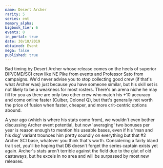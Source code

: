 ```yaml
---
name: Desert Archer
rarity: 5
series: ent
memory_alpha:
bigbook_tier: 6
events: 0
in_portal: true
date: 30/10/2019
obtained: Event
mega: false
published: true
---
```


Bad timing by Desert Archer whose release comes on the heels of superior DIP/CMD/SCI crew like NE Pike from events and Professor Sato from campaigns. We'd never advise you to stop collecting good crew (if that's what Archer was) just because you have someone similar, but his skill set is not likely to be a weakness for most rosters. There's an arena niche he may fill for you as there are only two other crew who match his +10 accuracy and come online faster (Culber, Colonel Q), but that's generally not worth the price of fusion when faster, cheaper, and more crit-centric options abound.

A year ago (which is where his stats come from), we wouldn't even bother discussing Archer event potential, but now 'averaging' two bonuses per year is reason enough to mention his useable bases, even if his 'man and his dog' variant trounces him pretty soundly on everything but that #2 Archer SCI base, whatever you think that's worth. Considering a fairly bland trait set, you'll be hoping that DB doesn't forget the series captain exists yet again. Archer's stats aren't terrible against the field due to the glut of old castaways, but he excels in no area and will be surpassed by most new releases.

